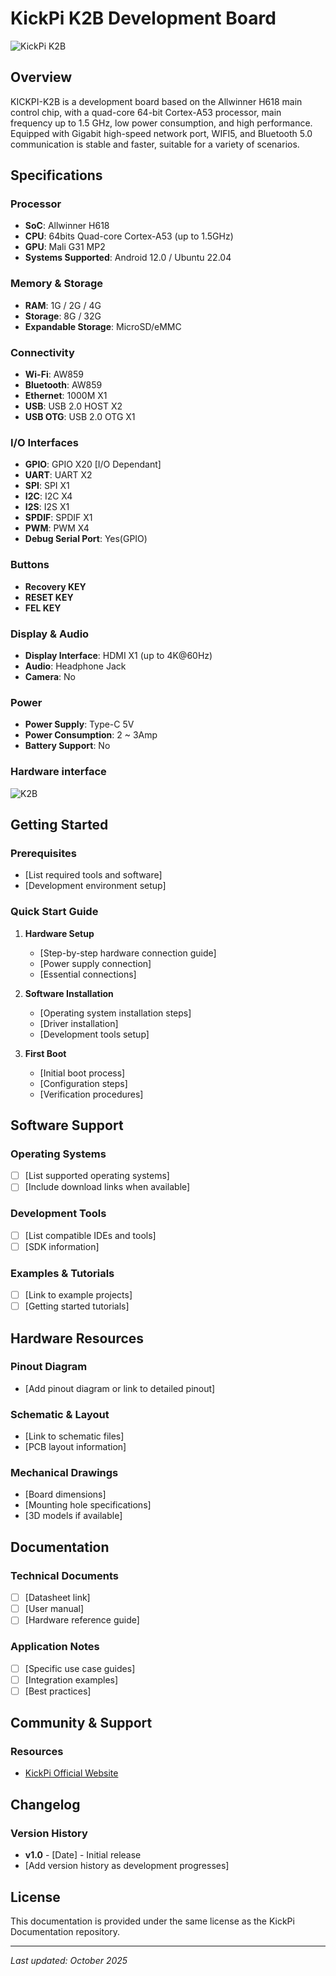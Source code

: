 # KickPi K2B Development Board

![KickPi K2B](images/K2B.png)

## Overview

KICKPI-K2B is a development board based on the Allwinner H618 main control chip, with a quad-core 64-bit Cortex-A53 processor, main frequency up to 1.5 GHz, low power consumption, and high performance. Equipped with Gigabit high-speed network port, WIFI5, and Bluetooth 5.0 communication is stable and faster, suitable for a variety of scenarios.

## Specifications

### Processor
- **SoC**: Allwinner H618
- **CPU**: 64bits Quad-core Cortex-A53 (up to 1.5GHz)
- **GPU**: Mali G31 MP2
- **Systems Supported**: Android 12.0 / Ubuntu 22.04

### Memory & Storage
- **RAM**: 1G / 2G / 4G
- **Storage**: 8G / 32G
- **Expandable Storage**: MicroSD/eMMC

### Connectivity
- **Wi-Fi**: AW859
- **Bluetooth**: AW859
- **Ethernet**: 1000M X1
- **USB**: USB 2.0 HOST X2
- **USB OTG**: USB 2.0 OTG X1

### I/O Interfaces
- **GPIO**: GPIO X20 [I/O Dependant]
- **UART**: UART X2
- **SPI**: SPI X1
- **I2C**: I2C X4
- **I2S**: I2S X1
- **SPDIF**: SPDIF X1
- **PWM**: PWM X4
- **Debug Serial Port**: Yes(GPIO)

### Buttons
- **Recovery KEY**
- **RESET KEY**
- **FEL KEY**

### Display & Audio
- **Display Interface**: HDMI X1 (up to 4K@60Hz)
- **Audio**: Headphone Jack
- **Camera**: No

### Power
- **Power Supply**: Type-C 5V
- **Power Consumption**: 2 ~ 3Amp
- **Battery Support**: No

### Hardware interface
![K2B](images/Hardware%20interface.png)

## Getting Started

### Prerequisites
- [List required tools and software]
- [Development environment setup]

### Quick Start Guide

1. **Hardware Setup**
   - [Step-by-step hardware connection guide]
   - [Power supply connection]
   - [Essential connections]

2. **Software Installation**
   - [Operating system installation steps]
   - [Driver installation]
   - [Development tools setup]

3. **First Boot**
   - [Initial boot process]
   - [Configuration steps]
   - [Verification procedures]

## Software Support

### Operating Systems
- [ ] [List supported operating systems]
- [ ] [Include download links when available]

### Development Tools
- [ ] [List compatible IDEs and tools]
- [ ] [SDK information]

### Examples & Tutorials
- [ ] [Link to example projects]
- [ ] [Getting started tutorials]

## Hardware Resources

### Pinout Diagram
- [Add pinout diagram or link to detailed pinout]

### Schematic & Layout
- [Link to schematic files]
- [PCB layout information]

### Mechanical Drawings
- [Board dimensions]
- [Mounting hole specifications]
- [3D models if available]

## Documentation

### Technical Documents
- [ ] [Datasheet link]
- [ ] [User manual]
- [ ] [Hardware reference guide]

### Application Notes
- [ ] [Specific use case guides]
- [ ] [Integration examples]
- [ ] [Best practices]

## Community & Support

### Resources
- [KickPi Official Website](https://www.kickpi.com/)

## Changelog

### Version History
- **v1.0** - [Date] - Initial release
- [Add version history as development progresses]

## License

This documentation is provided under the same license as the KickPi Documentation repository.

---

*Last updated: October 2025*